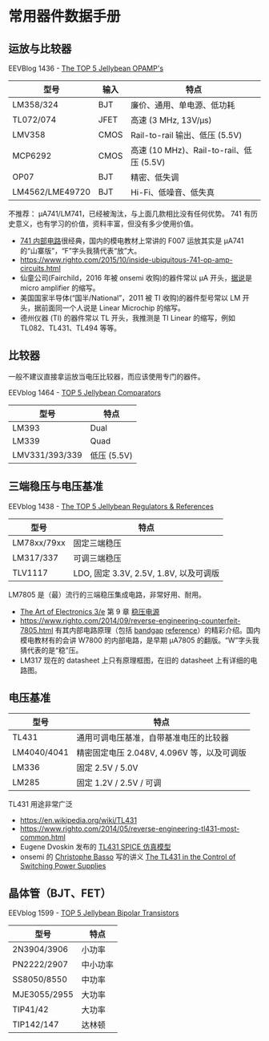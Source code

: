 <h1>常用器件数据手册</h1>

## 运放与比较器

EEVBlog 1436 - [The TOP 5 Jellybean OPAMP's](https://www.youtube.com/watch?v=uq1DMWtjL2U&ab_channel=EEVblog)

| 型号 | 输入 | 特点 |
| --- | --- | --- |
| LM358/324 | BJT | 廉价、通用、单电源、低功耗 |
| TL072/074 | JFET | 高速 (3 MHz, 13V/µs) |
| LMV358 | CMOS | Rail-to-rail 输出、低压 (5.5V) |
| MCP6292 | CMOS | 高速 (10 MHz)、Rail-to-rail、低压 (5.5V) |
| OP07 | BJT | 精密、低失调 |
| LM4562/LME49720 | BJT | Hi-Fi、低噪音、低失真 |


不推荐： µA741/LM741，已经被淘汰，与上面几款相比没有任何优势。
741 有历史意义，也有学习的价值，资料丰富，但没有多少使用价值。

* [741 内部电路](https://en.wikipedia.org/wiki/Operational_amplifier#Internal_circuitry_of_741-type_op_amp)很经典，国内的模电教材上常讲的 F007 运放其实是 µA741 的“山寨版”，“F”字头我猜代表“放”大。
* <https://www.righto.com/2015/10/inside-ubiquitous-741-op-amp-circuits.html>
* 仙童公司(Fairchild，2016 年被 onsemi 收购)的器件常以 µA 开头，[据说](https://www.quora.com/What-is-the-difference-between-LM741-and-UA741/answer/Larry-Zuckerman-2)是 micro amplifier 的缩写。
* 美国国家半导体(“国半/National”，2011 被 TI 收购)的器件型号常以 LM 开头，据前面同一个人说是 Linear Microchip 的缩写。
* 德州仪器 (TI) 的器件常以 TL 开头，我推测是 TI Linear 的缩写，例如 TL082、TL431、TL494 等等。

<h2>比较器</h2>

一般不建议直接拿运放当电压比较器，而应该使用专门的器件。

EEVblog 1464 - [TOP 5 Jellybean Comparators](https://www.youtube.com/watch?v=c5M8P6oe9xY&ab_channel=EEVblog)

| 型号 | 特点 |
| --- | --- |
| LM393 | Dual |
| LM339 | Quad |
| LMV331/393/339 | 低压 (5.5V) |


## 三端稳压与电压基准

EEVblog 1438 - [The TOP 5 Jellybean Regulators & References](https://www.youtube.com/watch?v=YHRxvUqy3Uw&ab_channel=EEVblog)

| 型号 | 特点 |
| --- | --- |
| LM78xx/79xx | 固定三端稳压 |
| LM317/337 | 可调三端稳压 |
| TLV1117 | LDO, 固定 3.3V, 2.5V, 1.8V, 以及可调版 |

LM7805 是（最）流行的三端稳压集成电路，非常好用、耐用。

* [The Art of Electronics 3/e](https://artofelectronics.net/) 第 9 章 [稳压电源](https://artofelectronics.net/wp-content/uploads/2016/02/AoE3_chapter9.pdf)
* <https://www.righto.com/2014/09/reverse-engineering-counterfeit-7805.html> 有其内部电路原理（包括 [bandgap](https://en.wikipedia.org/wiki/Bandgap_voltage_reference) [reference](https://circuitcellar.com/resources/quickbits/bandgap-voltage-reference/)）的精彩介绍。国内模电教材有的会讲 W7800 的内部电路，是早期 µA7805 的翻版。“W”字头我猜代表的是“稳”压。
* LM317 现在的 datasheet 上只有原理框图，在旧的 datasheet 上有详细的电路图。

<h2>电压基准</h2>

| 型号 | 特点 |
| --- | --- |
| TL431 | 通用可调电压基准，自带基准电压的比较器 |
| LM4040/4041 | 精密固定电压 2.048V, 4.096V 等，以及可调版 |
| LM336 | 固定 2.5V / 5.0V |
| LM285 | 固定 1.2V / 2.5V / 可调|

TL431 用途非常广泛

* <https://en.wikipedia.org/wiki/TL431>
* <https://www.righto.com/2014/05/reverse-engineering-tl431-most-common.html>
* Eugene Dvoskin 发布的 [TL431 SPICE 仿真模型](https://www.audio-perfection.com/voltage-regulators/linear-regulators/accurate-tl431-model-development-analysis-and-evaluation/)
* onsemi 的 [Christophe Basso](http://powersimtof.com/Spice.htm) 写的讲义
 [The TL431 in the Control of Switching Power Supplies](https://www.onsemi.com/pub/Collateral/TND381-D.PDF)

## 晶体管（BJT、FET）

EEVblog 1599 - [TOP 5 Jellybean Bipolar Transistors](https://www.youtube.com/watch?v=XYdmX8w8xwI&ab_channel=EEVblog)

| 型号 | 特点 |
| --- | --- |
| 2N3904/3906 | 小功率 |
| PN2222/2907 | 中小功率 |
| SS8050/8550 | 中功率 |
| MJE3055/2955 | 大功率 |
| TIP41/42 | 大功率 |
| TIP142/147 | 达林顿 |
